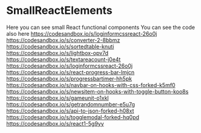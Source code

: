 # SmallReactElements
Here you can see small React functional components
You can see the code also here
https://codesandbox.io/s/loginformcssreact-26o0j
https://codesandbox.io/s/converter-2-8bbmz
https://codesandbox.io/s/sortedtable-knuti
https://codesandbox.io/s/lightbox-opv7d
https://codesandbox.io/s/textareacount-j0e4t
https://codesandbox.io/s/loginformcssreact-26o0j
https://codesandbox.io/s/react-progress-bar-lmjcn
https://codesandbox.io/s/progressbartimer-hh5pk
https://codesandbox.io/s/navbar-on-hooks-with-css-forked-k5mf0
https://codesandbox.io/s/newsitem-on-hooks-with-toggle-button-koo8s
https://codesandbox.io/s/gameunit-o1xkl
https://codesandbox.io/s/getrandomnumber-e5u7g
https://codesandbox.io/s/api-to-json-forked-h08xt
https://codesandbox.io/s/togglemodal-forked-hq0pd
https://codesandbox.io/s/react1-5g9yy

